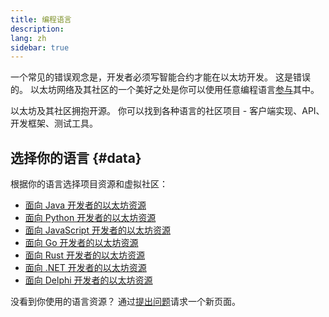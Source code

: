 ```yaml
---
title: 编程语言
description:
lang: zh
sidebar: true
---
```


一个常见的错误观念是，开发者必须写智能合约才能在以太坊开发。 这是错误的。 以太坊网络及其社区的一个美好之处是你可以使用任意编程语言[参与](/community/)其中。

以太坊及其社区拥抱开源。 你可以找到各种语言的社区项目 - 客户端实现、API、开发框架、测试工具。

<!-- Often certain languages have an certain advantage depending on the use case -->

## 选择你的语言 {#data}

根据你的语言选择项目资源和虚拟社区：

- [面向 Java 开发者的以太坊资源](/developers/docs/programming-languages/java/)
- [面向 Python 开发者的以太坊资源](/developers/docs/programming-languages/python/)
- [面向 JavaScript 开发者的以太坊资源](/developers/docs/programming-languages/javascript/)
- [面向 Go 开发者的以太坊资源](/developers/docs/programming-languages/golang/)
- [面向 Rust 开发者的以太坊资源](/developers/docs/programming-languages/rust/)
- [面向 .NET 开发者的以太坊资源](/developers/docs/programming-languages/dot-net/)
- [面向 Delphi 开发者的以太坊资源](/developers/docs/programming-languages/delphi/)

没看到你使用的语言资源？ 通过[提出问题](https://github.com/ethereum/ethereum-org-website/issues/new/choose)请求一个新页面。
